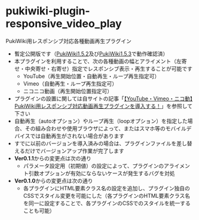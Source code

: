 # pukiwiki-plugin-responsive_video_play

PukiWiki用レスポンシブ対応各種動画再生プラグイン

- 暫定公開版です（[PukiWiki1.5.2](https://pukiwiki.osdn.jp/?PukiWiki/Download/1.5.2)及び[PukiWiki1.5.3](https://pukiwiki.osdn.jp/?PukiWiki/Download/1.5.3)で動作確認済）
- 本プラグインを利用することで、次の各種動画の幅とアライメント（左寄せ・中央寄せ・右寄せ）指定でレスポンシブ表示・再生することが可能です
	- YouTube（再生開始位置・自動再生・ループ再生指定可）
	- Vimeo（自動再生・ループ再生指定可）
	- ニコニコ動画（再生開始位置指定可）
- プラグインの設置に関しては自サイトの記事「[【YouTube・Vimeo・ニコ動】PukiWiki用レスポンシブ対応動画再生プラグインを導入する！](https://dajya-ranger.com/pukiwiki/responsive-video-play-plugin/)」を参照して下さい
- 自動再生（autoオプション）やループ再生（loopオプション）を指定した場合、その組み合わせや使用ブラウザによって、またはスマホ等のモバイルデバイスでは自動再生がされない場合があります
- すでに以前のバージョンを導入済みの場合は、プラグインファイルを差し替えるだけでバージョンアップ作業が完了します
- **Ver0.1.1**からの変更点は次の通り
	- パラメータ設定用（初期値）の設定によって、プラグインのアライメント引数オプションが有効にならないケースが発生するバグを対処
- **Ver0.1.0**からの変更点は次の通り
	- 各プラグインにHTML要素クラス名の設定を追加し、プラグイン独自のCSSでスタイル変更を可能にした（各プラグインのHTML要素クラス名を同一に設定することで、各プラグインのCSSでのスタイルを統一することも可能）
